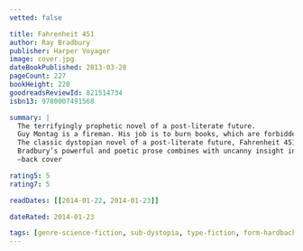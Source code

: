 ```yaml
---
vetted: false

title: Fahrenheit 451
author: Ray Bradbury
publisher: Harper Voyager
image: cover.jpg
dateBookPublished: 2013-03-28
pageCount: 227
bookHeight: 220
goodreadsReviewId: 821514734
isbn13: 9780007491568

summary: |
  The terrifyingly prophetic novel of a post-literate future.
  Guy Montag is a fireman. His job is to burn books, which are forbidden, being the source of all discord and unhappiness. Even so, Montag is unhappy; there is discord in his marriage. Are books hidden in his house? The Mechanical Hound of the Fire Department, armed with a lethal hypodermic, escorted by helicopters, is ready to track down those dissidents who defy society to preserve and read books.
  The classic dystopian novel of a post-literate future, Fahrenheit 451 stands alongside Orwell’s 1984 and Huxley’s Brave New World as a prophetic account of Western civilization’s enslavement by the media, drugs and conformity.
  Bradbury’s powerful and poetic prose combines with uncanny insight into the potential of technology to create a novel which, decades on from first publication, still has the power to dazzle and shock.
  —back cover

rating5: 5
rating7: 5

readDates: [[2014-01-22, 2014-01-23]]

dateRated: 2014-01-23

tags: [genre-science-fiction, sub-dystopia, type-fiction, form-hardback]
---
```

